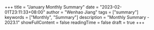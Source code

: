 +++
title = "January Monthly Summary"
date = "2023-02-01T23:11:33+08:00"
author = "Wenhao Jiang"
tags = ["summary"]
keywords = ["Monthly", "Summary"]
description = "Monthly Summary - 2023.1"
showFullContent = false
readingTime = false
draft = true
+++
